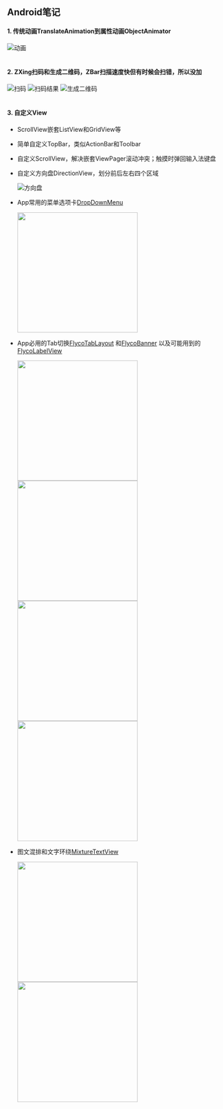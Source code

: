 ## Android笔记
#### 1. 传统动画TranslateAnimation到属性动画ObjectAnimator
  ![动画](http://oa4p40bdn.bkt.clouddn.com/Animator.gif "动画") 
<br /> 
<br /> 
#### 2. ZXing扫码和生成二维码，ZBar扫描速度快但有时候会扫错，所以没加
  ![扫码](http://oa4p40bdn.bkt.clouddn.com/%E6%89%AB%E6%8F%8F%E6%9D%A1%E5%BD%A2%E7%A0%81%E6%88%96%E4%BA%8C%E7%BB%B4%E7%A0%81.gif "扫码")  ![扫码结果](http://oa4p40bdn.bkt.clouddn.com/33.gif "扫码结果")  ![生成二维码](http://oa4p40bdn.bkt.clouddn.com/%E7%94%9F%E6%88%90%E4%BA%8C%E7%BB%B4%E7%A0%81.gif "生成二维码")
<br /> 
<br /> 
#### 3. 自定义View
* ScrollView嵌套ListView和GridView等
* 简单自定义TopBar，类似ActionBar和Toolbar
* 自定义ScrollView，解决嵌套ViewPager滚动冲突；触摸时弹回输入法键盘
* 自定义方向盘DirectionView，划分前后左右四个区域       

  ![方向盘](http://oa4p40bdn.bkt.clouddn.com/1.gif "方向盘")
* App常用的菜单选项卡[DropDownMenu](https://github.com/baiiu/DropDownMenu)
  
  <img src="https://github.com/baiiu/DropDownMenu/blob/master/images/dropDownMenu.gif" width="280px"/>
* App必用的Tab切换[FlycoTabLayout](https://github.com/H07000223/FlycoTabLayout) 和[FlycoBanner](https://github.com/H07000223/FlycoBanner_Master) 以及可能用到的[FlycoLabelView](https://github.com/H07000223/FlycoLabelView)
 
  <img src="https://github.com/H07000223/FlycoTabLayout/blob/master/preview_1.gif" width="280px"/>
  <img src="https://github.com/H07000223/FlycoTabLayout/blob/master/preview_2.gif" width="280px"/>
  <img src="https://github.com/H07000223/FlycoTabLayout/blob/master/preview_3.gif" width="280px"/>
  <img src="https://github.com/H07000223/FlycoBanner_Master/blob/master/preview_FlycoBanner.gif" width="280px"/>
* 图文混排和文字环绕[MixtureTextView](https://github.com/hongyangAndroid/MixtureTextView)
 
  <img src="https://github.com/hongyangAndroid/MixtureTextView/blob/master/mixture2.gif" width="280px"/>
  <img src="https://github.com/hongyangAndroid/MixtureTextView/blob/master/listview.png" width="280px"/>


